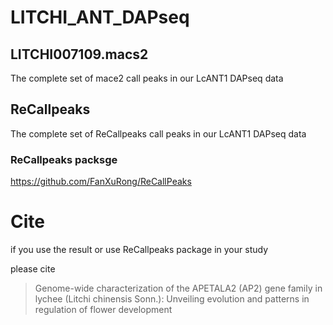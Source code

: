 # LITCHI_ANT_DAPseq
## LITCHI007109.macs2
The complete set of mace2 call peaks in our LcANT1 DAPseq data
## ReCallpeaks
The complete set of ReCallpeaks call peaks in our LcANT1 DAPseq data
### ReCallpeaks packsge
https://github.com/FanXuRong/ReCallPeaks
# Cite
if you use the result or use ReCallpeaks package in your study

please cite

> Genome-wide characterization of the APETALA2 (AP2) gene family in lychee (Litchi chinensis Sonn.): Unveiling evolution and patterns in regulation of flower development
